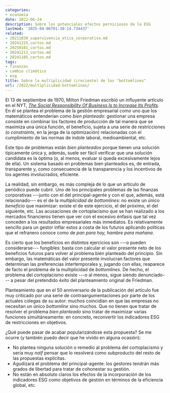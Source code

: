 ```yaml
---
categories:
- economía
date: 2022-06-24
description: Sobre los potenciales efectos perniciosos de la ESG
lastmod: '2025-04-06T01:38:14.734437'
related:
- 20211030_supervivencia_etica_corporativa.md
- 20241225_cortos.md
- 20250101_cortos.md
- 20241211_cortos.md
- 20241105_cortos.md
tags:
- finanzas
- cambio climático
- esg
title: Sobre la multiplicidad (creciente) de los "bottomlines"
url: /2022/multiplicidad-bottomlines/
---
```


El 13 de septiembre de 1970, Milton Friedman escribió un influyente artículo en el NYT, [_The Social Responsibility Of Business Is to Increase Its Profits_](https://www.nytimes.com/1970/09/13/archives/a-friedman-doctrine-the-social-responsibility-of-business-is-to.html). En él se plantea el problema de la gestión empresarial como uno que los matemáticos entenderían como _bien planteado_: gestionar una empresa consiste en combinar los factores de producción de tal manera que se maximiza una única función, el beneficio, sujeta a una serie de restricciones (o _constraints_, en la jerga de la optimización) relacionadas con el cumplimiento de las normas de índole laboral, medioambiental, etc.

Este tipo de problemas están _bien planteados_ porque tienen una solución típicamente única y, además, suele ser fácil verificar que una solución candidata es la óptima (o, al menos, evaluar si queda excesivamente lejos de ella). Un sistema basado en problemas bien planteados es, de entrada, transparente y, como consecuencia de la transparencia y los incentivos de los agentes involucrados, eficiente.

La realidad, sin embargo, es más compleja de lo que un artículo de periódico puede cubrir. Uno de los principales problemas de las finanzas corporativas ---junto con el del principal-agente y con el que, además, está relacionado--- es el de la _multiplicidad de bottomlines_: no existe un único _beneficio_ que maximizar: existe el de este ejercicio, el del próximo, el del siguiente, etc. Las acusaciones de cortoplacismo que se han realizado a los mercados financieros tienen que ver con el excesivo énfasis que tal vez conceden a los resultados empresariales más inmediatos. Es relativamente sencillo para un gestor inflar estos a costa de los futuros aplicando políticas que el refranero conoce como de _pan para hoy, hambre para mañana_.

Es cierto que los beneficios en distintos ejercicios son ---o pueden considerarse--- fungibles: basta con calcular el valor presente neto de los beneficios futuros para volver al problema bien planteado del principio. Sin embargo, las matemáticas del valor presente involucran factores que determinan las preferencias intertemporales y, jugando con ellas, reaparece de facto el problema de la multiplicidad de _bottomlines_. De hecho, el problema del cortoplacismo existe ---o al menos, sigue siendo denunciado--- a pesar del pretendido éxito del planteamiento original de Friedman.

Planteamiento que en el 50 anniversario de la publicación del artículo fue muy criticado por una serie de contraargumentaciones por parte de los actuales colegas de su autor: muchos coincidían en que las empresas no necesitan un único _bottomline_ sino muchos. Que no tienen que tratar de resolver el problema _bien planteado_ sino tratar de maximizar varias funciones simultáneamente: en concreto, reconvertir los indicadores ESG de restricciones en objetivos.

¿Qué puede pasar de acabar popularizándose esta propuesta? Se me ocurre (y también puedo decir que he vivido en alguna ocasión):

* No plantea ninguna solución o remedio al problema del cortoplacismo y sería muy _naïf_ pensar que lo resolverá como subproducto del resto de las propuestas explícitas.
* Agudizará el problema del principal-agente: los gestores tendrán más grados de libertad para tratar de cohonestar su gestión.
* No están en absoluto claros los efectos de la incorporación de los indicadores ESG como objetivos de gestión en términos de la eficiencia global, etc.